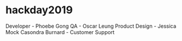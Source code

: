 # hackday2019

Developer - Phoebe Gong
QA - Oscar Leung
Product Design - Jessica Mock
Casondra Burnard - Customer Support
